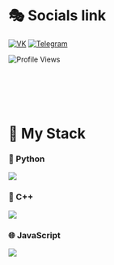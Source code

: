 # 🎭 Socials link

[![VK](https://img.shields.io/badge/-VK-0077FF?style=for-the-badge&logo=vk&logoColor=white)](https://vk.com/shprotsochi)
[![Telegram](https://img.shields.io/badge/-Telegram-2CA5E0?style=for-the-badge&logo=telegram&logoColor=white)](https://t.me/OxF7B023)

![Profile Views](https://komarev.com/ghpvc/?username=Shprotoli&color=blue)


<br>
<br>
<br>
<br>

# 💼 My Stack

### 🐍 Python
<p align="left">
  <img src="https://skillicons.dev/icons?i=python,flask,django" />
</p>

### 💠 C++
<p align="left">
  <img src="https://skillicons.dev/icons?i=cpp" />
</p>

### 🌐 JavaScript
<p align="left">
  <img src="https://skillicons.dev/icons?i=react,vue" />
</p>
